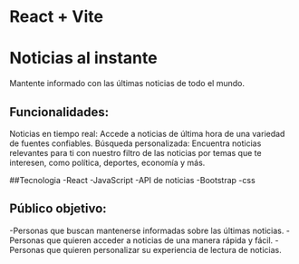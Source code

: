 # React + Vite

# Noticias al instante

Mantente informado con las últimas noticias de todo el mundo.

## Funcionalidades:

Noticias en tiempo real: Accede a noticias de última hora de una variedad de fuentes confiables.
Búsqueda personalizada: Encuentra noticias relevantes para ti con nuestro filtro de las noticias por temas que te interesen, como política, deportes, economía y más.

##Tecnologia
-React
-JavaScript
-API de noticias
-Bootstrap
-css

## Público objetivo:

-Personas que buscan mantenerse informadas sobre las últimas noticias.
-Personas que quieren acceder a noticias de una manera rápida y fácil.
-Personas que quieren personalizar su experiencia de lectura de noticias.


